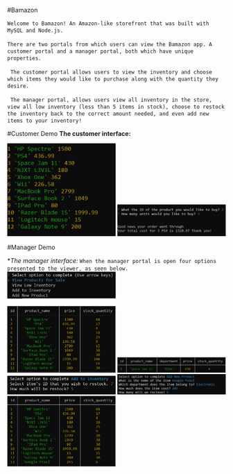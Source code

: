 #Bamazon
```
Welcome to Bamazon! An Amazon-like storefront that was built with MySQL and Node.js. 

There are two portals from which users can view the Bamazon app. A customer portal and a manager portal, both which have unique properties.

 The customer portal allows users to view the inventory and choose which items they would like to purchase along with the quantity they desire.

 The manager portal, allows users view all inventory in the store, view all low inventory (less than 5 items in stock), choose to restock the inventory back to the correct amount needed, and even add new items to your inventory!

```

#Customer Demo
**The customer interface:**

<img src="Screenshots/customersview.JPG" width = "250">


<img src="Screenshots/customerbuy.png" width = "250">


#Manager Demo

**The manager interface:*
`When the manager portal is open four options presented to the viewer, as seen below. `
<img src="Screenshots/managerSelection.png" width = "250">


<img src="Screenshots/originalManagerView.png" width = "250">


<img src="Screenshots/managerLowInventory.png" width = "250">


<img src="Screenshots/managerUpdate.png" width = "250">


<img src="Screenshots/managerAdd.png" width = "250">


<img src="Screenshots/managerView.png" width = "250">


